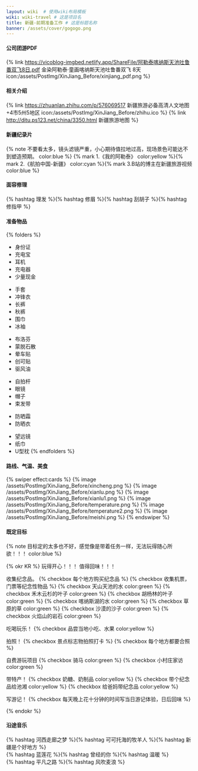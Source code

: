 ```yaml
---
layout: wiki  # 使用wiki布局模板
wiki: wiki-travel # 这是项目名
title: 新疆-前期准备工作 # 这是标题名称
banner: /assets/cover/gogogo.png
---
```

#### 公司团游PDF
{% link https://vicoblog-imgbed.netlify.app/ShareFile/阿勒泰喀纳斯天池吐鲁番双飞8日.pdf 金染阿勒泰·童画喀纳斯天池吐鲁番双飞 8天 icon:/assets/PostImg/XinJiang_Before/xinjiang_pdf.png %}

#### 相关介绍
{% link https://zhuanlan.zhihu.com/p/576069517 新疆旅游必备高清人文地图+4市5州5地区 icon:/assets/PostImg/XinJiang_Before/zhihu.ico %}
{% link http://ditu.ps123.net/china/3350.html 新疆旅游地图 %}

#### 新疆纪录片
{% note 不要看太多，镜头滤镜严重，小心期待值拉地过高，现场景色可能达不到塑造预期。 color:blue %}
{% mark 1.《我的阿勒泰》 color:yellow %}{% mark 2.《航拍中国-新疆》 color:cyan %}{% mark 3.B站的博主在新疆旅游视频 color:blue %}

#### 面容修理
{% hashtag 理发 %}{% hashtag 修眉 %}{% hashtag 刮胡子 %}{% hashtag 修指甲 %}
  
#### 准备物品
{% folders %}
<!-- folder 必备物品 -->
- 身份证  
- 充电宝  
- 耳机  
- 充电器  
- 少量现金  
<!-- folder 衣物保暖 -->
- 手套  
- 冲锋衣  
- 长裤  
- 秋裤  
- 围巾  
- 冰袖
<!-- folder 药物 -->
- 布洛芬  
- 蒙脱石散  
- 晕车贴  
- 创可贴  
- 驱风油
<!-- folder 拍照神器 -->
- 自拍杆  
- 眼镜  
- 帽子  
- 束发带
<!-- folder 防嗮 -->
- 防晒霜  
- 防晒衣  
<!-- folder 其他 -->
- 望远镜  
- 纸巾
- U型枕
{% endfolders %}

#### 路线、气温、美食
{% swiper effect:cards %}
{% image /assets/PostImg/XinJiang_Before/xincheng.png %}
{% image /assets/PostImg/XinJiang_Before/xianlu.png %}
{% image /assets/PostImg/XinJiang_Before/xianlu1.png %}
{% image /assets/PostImg/XinJiang_Before/temperature.png %}
{% image /assets/PostImg/XinJiang_Before/temperature2.png %}
{% image /assets/PostImg/XinJiang_Before/meishi.png %}
{% endswiper %}

#### 既定目标
{% note 目标定的太多也不好，感觉像是带着任务一样，无法玩得随心所欲！！！ color:blue %}

{% okr KR %}
玩得开心！！！
值得回味！！！

<!-- okr kr1 percent:0 -->
收集纪念品。
{% checkbox 每个地方购买纪念品 %}
{% checkbox 收集机票，门票等纪念性物品 %}
{% checkbox 天山天池的水 color:green %}
{% checkbox 禾木云杉的叶子 color:green %}
{% checkbox 胡杨林的叶子 color:green %}
{% checkbox 喀纳斯湖的水 color:green %}
{% checkbox 草原的草 color:green %}
{% checkbox 沙漠的沙子 color:green %}
{% checkbox 火焰山的岩石 color:green %}

<!-- okr kr2 percent:0 -->
吃喝玩乐！
{% checkbox 品尝当地小吃、水果 color:yellow %}

<!-- okr kr3 percent:0 -->
拍照！
{% checkbox 景点标志物拍照打卡 %}
{% checkbox 每个地方都要合照 %}

<!-- okr kr4 percent:0 -->
自费游玩项目
{% checkbox 骑马 color:green %}
{% checkbox 小村庄家访 color:green %}

<!-- okr kr5 percent:0 -->
带特产！
{% checkbox 奶糖、奶制品 color:yellow %}
{% checkbox 带个纪念品给池湘 color:yellow %}
{% checkbox 给爸妈带纪念品 color:yellow %}

<!-- okr kr6 percent:0 -->
写游记！
{% checkbox 每天晚上花十分钟的时间写当日游记体验，日后回味 %}

{% endokr %}

#### 沿途音乐
{% hashtag 河西走廊之梦 %}{% hashtag 可可托海的牧羊人 %}{% hashtag 新疆是个好地方 %}  
{% hashtag 蓝莲花 %}{% hashtag 曾经的你 %}{% hashtag 温暖 %}  
{% hashtag 平凡之路 %}{% hashtag 风吹麦浪 %}  

